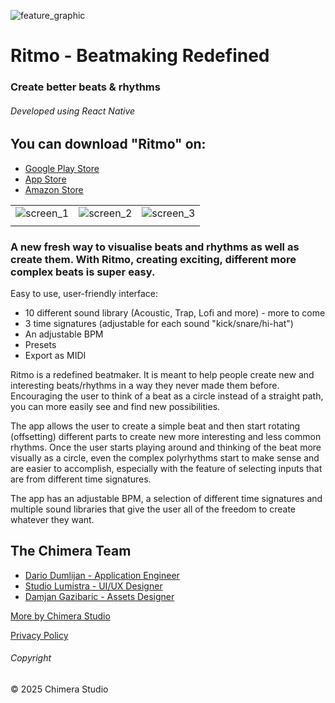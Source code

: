 ![feature_graphic](.github/docs/feature_graphic.png)

# Ritmo - Beatmaking Redefined

### Create better beats & rhythms

###### Developed using React Native

## You can download "Ritmo" on:

- [Google Play Store](https://play.google.com/store/apps/details?id=com.chimerastudio.ritmo)
- [App Store](https://apps.apple.com/us/app/ritmo-beatmaking-redefined/id1562582519)
- [Amazon Store](https://www.amazon.com/Chimera-Studio-Ritmo-Beatmaking-Redefined/dp/B0BCSKJFDT)

<!-- Hack to display images in a grid -->
| | | |
|-|-|-|
| ![screen_1](.github/docs/screen_1.png) | ![screen_2](.github/docs/screen_2.png) | ![screen_3](.github/docs/screen_3.png)
| | | |

### A new fresh way to visualise beats and rhythms as well as create them. With Ritmo, creating exciting, different more complex beats is super easy.

Easy to use, user-friendly interface:

-   10 different sound library (Acoustic, Trap, Lofi and more) - more to come
-   3 time signatures (adjustable for each sound "kick/snare/hi-hat")
-   An adjustable BPM
-   Presets
-   Export as MIDI

Ritmo is a redefined beatmaker. It is meant to help people create new and interesting beats/rhythms in a way they never made them before. Encouraging the user to think of a beat as a circle instead of a straight path, you can more easily see and find new possibilities.

The app allows the user to create a simple beat and then start rotating (offsetting) different parts to create new more interesting and less common rhythms. Once the user starts playing around and thinking of the beat more visually as a circle, even the complex polyrhythms start to make sense and are easier to accomplish, especially with the feature of selecting inputs that are from different time signatures.

The app has an adjustable BPM, a selection of different time signatures and multiple sound libraries that give the user all of the freedom to create whatever they want.

## The Chimera Team

- [Dario Dumlijan - Application Engineer](https://dariodumlijan.com)
- [Studio Lumistra - UI/UX Designer](https://studiolumistra.com)
- [Damjan Gazibaric - Assets Designer](https://www.linkedin.com/in/damjangazibaric)

[More by Chimera Studio](https://linktr.ee/chimerastudiotm)

[Privacy Policy](https://chimerastudio.co.uk/privacy-policy)

###### Copyright

© 2025 Chimera Studio
